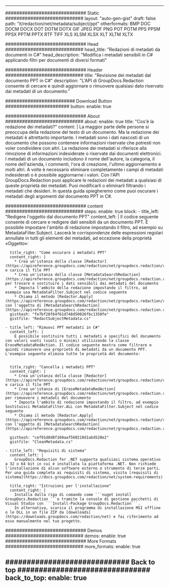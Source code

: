
---
############################# Static ############################
layout: "auto-gen-gist" 
draft: false
path: "it/redaction/net/metadata/subject/ppt"
otherformats: BMP DOC DOCM DOCX DOT DOTM DOTX GIF JPEG PDF PNG POT POTM PPS PPSM PPSX PPTM PPTX RTF TIFF XLS XLSM XLSX XLT XLTM XLTX  

############################# Head ############################
head_title: "Redazioni di metadati da documenti in C#"
head_description: "Modifica i metadati sensibili in C# applicando filtri per documenti di diversi formati"

############################# Header ############################
title: "Revisione dei metadati dal documento PPT in C#"
description: "L'API di GroupDocs.Redaction consente di cercare e quindi aggiornare o rimuovere qualsiasi dato riservato dai metadati di un documento."

######################### Download Button #######################
button:
    enable: true

############################# About ############################
about:
    enable: true
    title: "Cos'è la redazione dei metadati?"
    content: |
        La maggior parte delle persone si preoccupa della redazione del testo di un documento. Ma la redazione dei metadati è altrettanto importante. I metadati sono i dati nascosti di un documento che possono contenere informazioni riservate che potresti non voler condividere con altri. La redazione dei metadati si riferisce alla rimozione di informazioni indesiderate o riservate dai documenti elettronici. I metadati di un documento includono il nome dell'autore, la categoria, il nome dell'azienda, i commenti, l'ora di creazione, l'ultimo aggiornamento e molti altri. A volte è necessario eliminare completamente i campi di metadati indesiderati o è possibile aggiornarne i valori. Con l'API GroupDocs.Redaction puoi applicare le redazioni dei metadati a qualsiasi di queste proprietà dei metadati. Puoi modificarli o eliminarli filtrando i metadati che desideri. In questa guida spiegheremo come puoi oscurare i metadati degli argomenti dal documento PPT in C#.

############################# content ############################
steps:
    enable: true
    block:
    - title_left: "Redigere l'oggetto dal documento PPT"
      content_left: |
        Il codice seguente consente di cercare e redigere dati sensibili da un documento PPT. È possibile impostare l'ambito di redazione impostando il filtro, ad esempio su MetadataFilter.Subject. Lascerà le corrispondenze delle espressioni regolari annullate in tutti gli elementi dei metadati, ad eccezione della proprietà «Oggetto»:
        

      title_right: "Come oscurare i metadati PPT"
      content_right: |
        * Crea un'istanza della classe [Redactor](https://apireference.groupdocs.com/redaction/net/groupdocs.redaction/redactor) e carica il file PPT
        * Crea un'istanza della classe [MetadataSearchRedaction](https://apireference.groupdocs.com/redaction/net/groupdocs.redaction.redactions/metadatasearchredaction) per trovare e sostituire i dati sensibili dai metadati del documento
        * Imposta l'ambito della redazione impostando il filtro, ad esempio usa MetadataFilter.Subject nel codice seguente
        * Chiama il metodo [Redactor.Apply](https://apireference.groupdocs.com/redaction/net/groupdocs.redaction/redactor/methods/apply/index) con l'oggetto di [MetadataSearchRedaction](https://apireference.groupdocs.com/redaction/net/groupdocs.redaction.redactions/metadatasearchredaction)        
      gisthash: "fe7bf28f64f61d748d50026fbc1350fe"
      gistfile: "RedactSubjectMetadata.cs"

    - title_left: "Rimuovi PPT metadati in C#"
      content_left: |
        È possibile sostituire tutti i metadati o specifici del documento con valori vuoti (vuoti o minimi) utilizzando la classe EraseMetadataRedAction. Il codice seguente mostra come filtrare e quindi rimuovere una proprietà di metadati da un documento PPT. L'esempio seguente elimina tutte le proprietà del documento:
        
        
      title_right: "Cancella i metadati PPT"
      content_right: |
        * Crea un'istanza della classe [Redactor](https://apireference.groupdocs.com/redaction/net/groupdocs.redaction/redactor) e carica il file PPT
        * Crea un'istanza di [EraseMetadataRedAction](https://apireference.groupdocs.com/redaction/net/groupdocs.redaction.redactions/erasemetadataredaction) per rimuovere i metadati del documento
        * Imposta l'ambito di redazione impostando il filtro, ad esempio Sostituisci MetadataFilter.ALL con MetadataFilter.Subject nel codice seguente 
        * Chiama il metodo [Redactor.Apply](https://apireference.groupdocs.com/redaction/net/groupdocs.redaction/redactor/methods/apply/index) con l'oggetto di [MetadataSearchRedaction](https://apireference.groupdocs.com/redaction/net/groupdocs.redaction.redactions/metadatasearchredaction)
        
      gisthash: "cef91d8d8f160aaf560218d1abd520e2"
      gistfile: "CleanMetadata.cs"

    - title_left: "Requisiti di sistema"
      content_left: |
        GroupDocs.Redaction for .NET supporta qualsiasi sistema operativo a 32 o 64 bit in cui è installata la piattaforma .NET. Non richiede l'installazione di alcun software esterno o strumento di terze parti. Per una guida completa ai requisiti di sistema, visita [requisiti di sistema](https://docs.groupdocs.com/redaction/net/system-requirements)
        
      title_right: "Istruzioni per l'installazione"
      content_right: |
        Installa dalla riga di comando come ```nuget install GroupDocs.Redaction ```o tramite la console di gestione pacchetti di Visual Studio con ```Install-Package GroupDocs.Redaction```. 
        In alternativa, scarica il programma di installazione MSI offline o le DLL in un file ZIP da [downloads](https://downloads.groupdocs.com/redaction/net) e fai riferimento ad esso manualmente nel tuo progetto.

############################# Demos ############################
demos:
    enable: true
############################# More Formats ############################
more_formats:
    enable: true

############################# Back to top ###############################
back_to_top:
    enable: true
---